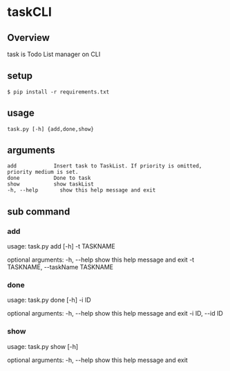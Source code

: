 # taskCLI

## Overview

task is Todo List manager on CLI

## setup

```
$ pip install -r requirements.txt
```

## usage

 ```task.py [-h] {add,done,show}```

## arguments

    add            Insert task to TaskList. If priority is omitted, priority medium is set.
    done           Done to task
    show           show taskList
    -h, --help       show this help message and exit

## sub command

### add

usage: task.py add [-h] -t TASKNAME

optional arguments:
  -h, --help            show this help message and exit
  -t TASKNAME, --taskName TASKNAME

### done

usage: task.py done [-h] -i ID

optional arguments:
  -h, --help      show this help message and exit
  -i ID, --id ID

### show

usage: task.py show [-h]

optional arguments:
  -h, --help  show this help message and exit
